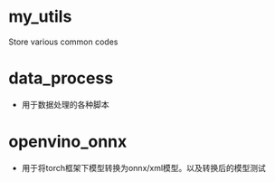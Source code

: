 # my_utils
Store various common codes
# data_process
- 用于数据处理的各种脚本
# openvino_onnx
- 用于将torch框架下模型转换为onnx/xml模型。以及转换后的模型测试